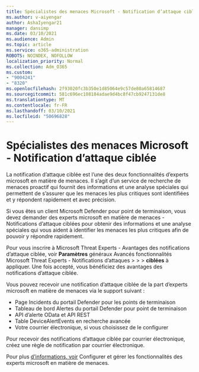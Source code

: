 ```yaml
---
title: Spécialistes des menaces Microsoft - Notification d’attaque ciblée
ms.author: v-aiyengar
author: AshaIyengar21
manager: dansimp
ms.date: 03/10/2021
ms.audience: Admin
ms.topic: article
ms.service: o365-administration
ROBOTS: NOINDEX, NOFOLLOW
localization_priority: Normal
ms.collection: Adm_O365
ms.custom:
- "9004241"
- "8320"
ms.openlocfilehash: 2f93020fc3b350e1d85064e9c57de80a65814687
ms.sourcegitcommit: 581c696ec108184adae9d4bc8f47cb9247131de8
ms.translationtype: MT
ms.contentlocale: fr-FR
ms.lasthandoff: 03/10/2021
ms.locfileid: "50696828"
---
```

# <a name="microsoft-threat-experts---targeted-attack-notification"></a>Spécialistes des menaces Microsoft - Notification d’attaque ciblée

La notification d’attaque ciblée est l’une des deux fonctionnalités d’experts microsoft en matière de menaces. Il s’agit d’un service de recherche de menaces proactif qui fournit des informations et une analyse spéciales qui permettent de s’assurer que les menaces les plus critiques sont identifiées et y répondent rapidement et avec précision.

Si vous êtes un client Microsoft Defender pour point de terminaison, vous devez demander des experts microsoft en matière de menaces - Notifications d’attaque ciblées pour obtenir des informations et une analyse spéciales qui vous aident à identifier les menaces les plus critiques afin de pouvoir y répondre rapidement.

Pour vous inscrire à Microsoft Threat Experts - Avantages des notifications d’attaque ciblée, voir **Paramètres** généraux Avancés fonctionnalités Microsoft Threat Experts - Notifications d’attaques  >    >    >  **ciblées** à appliquer. Une fois accepté, vous bénéficiez des avantages des notifications d’attaque ciblée.

Vous pouvez recevoir une notification d’attaque ciblée de la part d’experts microsoft en matière de menaces via le support suivant :

- Page Incidents du portail Defender pour les points de terminaison
- Tableau de bord Alertes du portail Defender pour point de terminaison
- API d’alerte OData et API REST
- Table DeviceAlertEvents en recherche avancée
- Votre courrier électronique, si vous choisissez de le configurer

Pour recevoir des notifications d’attaque ciblée par courrier électronique, créez une règle de notification par courrier électronique. 

Pour plus [d’informations, voir](https://docs.microsoft.com/windows/security/threat-protection/microsoft-defender-atp/configure-microsoft-threat-experts) Configurer et gérer les fonctionnalités des experts microsoft en matière de menaces.
